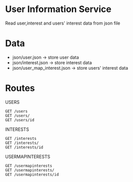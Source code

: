 # User Information Service
Read user,interest and users' interest data from json file

# Data
 - json/user.json               -> store user data
 - json/interest.json           -> store interest data
 - json/user_map_interest.json  -> store users' interest data

# Routes
USERS
```
GET /users
GET /users/
GET /users/id
```
INTERESTS
```
GET /interests
GET /interests/
GET /interests/id
```
USERMAPINTERESTS
```
GET /usermapinterests
GET /usermapinterests/
GET /usermapinterests/id
```


